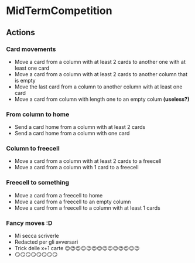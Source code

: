 # MidTermCompetition

## Actions
### Card movements
 * Move a card from a column with at least 2 cards to another one with at least one card
 * Move a card from a column with at least 2 cards to another column that is empty
 * Move the last card from a column to another column with at least one card
 * Move a card from column with length one to an empty colum **(useless?)**
 
 ### From column to home
 * Send a card home from a column with at least 2 cards
 * Send a card home from a column with one card
 
 ### Column to freecell
 * Move a card from a column with at least 2 cards to a freecell
 * Move a card from a column with 1 card to a freecell
 
 ### Freecell to something
 * Move a card from a freecell to home
 * Move a card from a freecell to an empty column
 * Move a card from a freecell to a column with at least 1 cards
 
 ### Fancy moves :D
 * Mi secca scriverle
 * Redacted per gli avversari
 * Trick delle x+1 carte 😉😉😉😉😉😉😉😉😉😉😉😉😉😉
 * 😏😏😏😏😏😏😏😏
	

	

	

	

	

	
